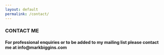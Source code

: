 ```yaml
---
layout: default
permalink: /contact/
---
```

<div class="jumbotron">
<h3>CONTACT ME</h3>
<h4>For professional enquiries or to be added to my mailing list please contact me at <b>info@markbiggins.com</b></h4>
</div>


